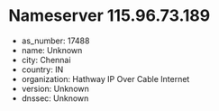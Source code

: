 # Nameserver 115.96.73.189

* as_number: 17488
* name: Unknown
* city: Chennai
* country: IN
* organization: Hathway IP Over Cable Internet
* version: Unknown
* dnssec: Unknown
